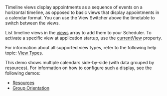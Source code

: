 Timeline views display appointments as a sequence of events on a horizontal timeline, as opposed to basic views that display appointments in a calendar format. You can use the View Switcher above the timetable to switch between the views.
<!--split-->

List timeline views in the [views](/Documentation/ApiReference/UI_Components/dxScheduler/Configuration/views/) array to add them to your Scheduler. To activate a specific view at application startup, use the [currentView](/Documentation/ApiReference/UI_Components/dxScheduler/Configuration/#currentView) property.

For information about all supported view types, refer to the following help topic: [View Types](/Documentation/Guide/UI_Components/Scheduler/Views/View_Types/).

This demo shows multiple calendars side-by-side (with data grouped by resources). For information on how to configure such a display, see the following demos:

- [Resources](/Demos/WidgetsGallery/Demo/Scheduler/Resources/)
- [Group Orientation](/Demos/WidgetsGallery/Demo/Scheduler/GroupOrientation/)

